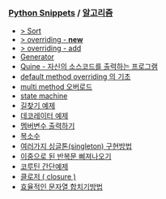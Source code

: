 ### [Python Snippets](../README.md) / [알고리즘](README.md)
- [> Sort](Sort/README.md)
- [> overriding - __new__ ](overriding%20-%20__new__%20/README.md)
- [> overriding - add ](overriding%20-%20add%20/README.md)
- [Generator](Generator.md)
- [Quine - 자신의 소스코드를 출력하는 프로그램](Quine%20-%20자신의%20소스코드를%20출력하는%20프로그램.md)
- [default method overriding 의 기초](default%20method%20overriding%20의%20기초.md)
- [multi method 오버로드](multi%20method%20오버로드.md)
- [state machine](state%20machine.md)
- [길찾기 예제](길찾기%20예제.md)
- [데코레이터 예제](데코레이터%20예제.md)
- [멤버변수 출력하기](멤버변수%20출력하기.md)
- [복소수](복소수.md)
- [여러가지 싱글톤(singleton) 구현방법](여러가지%20싱글톤(singleton)%20구현방법.md)
- [이중으로 된 반복문 삐져나오기](이중으로%20된%20반복문%20삐져나오기.md)
- [코루틴 간단예제](코루틴%20간단예제.md)
- [클로저 ( closure )](클로저%20(%20closure%20).md)
- [효율적인 문자열 합치기방법](효율적인%20문자열%20합치기방법.md)